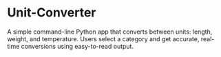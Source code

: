 # Unit-Converter
A simple command-line Python app that converts between units: length, weight, and temperature. Users select a category and get accurate, real-time conversions using easy-to-read output.

